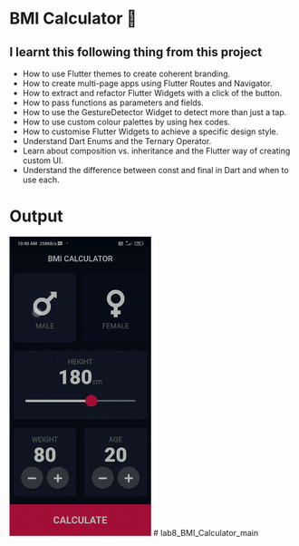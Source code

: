 # BMI Calculator 💪

## I learnt this following thing from this project

- How to use Flutter themes to create coherent branding. 
- How to create multi-page apps using Flutter Routes and Navigator.
- How to extract and refactor Flutter Widgets with a click of the button. 
- How to pass functions as parameters and fields.
- How to use the GestureDetector Widget to detect more than just a tap.
- How to use custom colour palettes by using hex codes.
- How to customise Flutter Widgets to achieve a specific design style.
- Understand Dart Enums and the Ternary Operator.
- Learn about composition vs. inheritance and the Flutter way of creating custom UI.
- Understand the difference between const and final in Dart and when to use each.

# Output

<img src="https://github.com/chitraarasu/BMI-Calculator/blob/main/output.gif" width=250>
#   l a b 8 _ B M I _ C a l c u l a t o r _ m a i n 
 
 